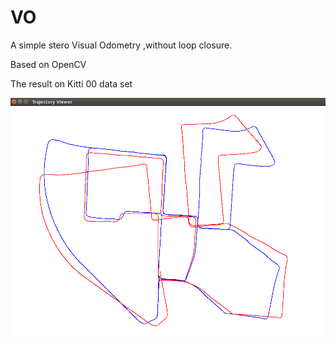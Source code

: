 # VO
A simple stero Visual Odometry ,without loop closure.

Based on OpenCV






The result on Kitti 00 data set



![image](https://github.com/steinss/VO/blob/master/0.png)
